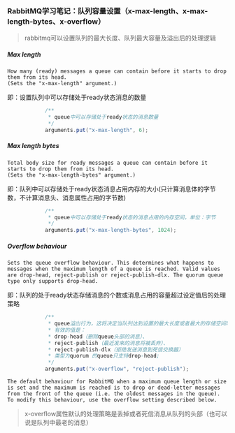 ### RabbitMQ学习笔记：队列容量设置（x-max-length、x-max-length-bytes、x-overflow）

> rabbitmq可以设置队列的最大长度、队列最大容量及溢出后的处理逻辑

##### Max length

```
How many (ready) messages a queue can contain before it starts to drop them from its head.
(Sets the "x-max-length" argument.)
```

即：设置队列中可以存储处于ready状态消息的数量

```java
            /**
             * queue中可以存储处于ready状态的消息数量
             */
            arguments.put("x-max-length", 6);
```

##### Max length bytes

```
Total body size for ready messages a queue can contain before it starts to drop them from its head.
(Sets the "x-max-length-bytes" argument.)
```

即：队列中可以存储处于ready状态消息占用内存的大小(只计算消息体的字节数，不计算消息头、消息属性占用的字节数)

```java
            /**
             * queue中可以存储处于ready状态的消息占用的内存空间，单位：字节
             */
            arguments.put("x-max-length-bytes", 1024);
```

##### Overflow behaviour

```
Sets the queue overflow behaviour. This determines what happens to messages when the maximum length of a queue is reached. Valid values are drop-head, reject-publish or reject-publish-dlx. The quorum queue type only supports drop-head.
```

即：队列的处于ready状态存储消息的个数或消息占用的容量超过设定值后的处理策略

```java
            /**
             * queue溢出行为，这将决定当队列达到设置的最大长度或者最大的存储空间时发送到消息队列的消息的处理方式；
             * 有效的值是：
             * drop-head（删除queue头部的消息）、
             * reject-publish（最近发来的消息将被丢弃）、
             * reject-publish-dlx（拒绝发送消息到死信交换器）
             * 类型为quorum 的queue只支持drop-head;
             */
            arguments.put("x-overflow", "reject-publish");
```

```
The default behaviour for RabbitMQ when a maximum queue length or size is set and the maximum is reached is to drop or dead-letter messages from the front of the queue (i.e. the oldest messages in the queue). To modify this behaviour, use the overflow setting described below.
```



> x-overflow属性默认的处理策略是丢掉或者死信消息从队列的头部（也可以说是队列中最老的消息）